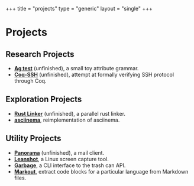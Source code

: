 +++
title = "projects"
type = "generic"
layout = "single"
+++

# Projects

## Research Projects

- [**Ag test**][4] (unfinished), a small toy attribute grammar.
- [**Coq-SSH**][5] (unfinished), attempt at formally verifying SSH protocol through Coq.

## Exploration Projects

- [**Rust Linker**][6] (unfinished), a parallel rust linker.
- [**asciinema**][8], reimplementation of asciinema.

## Utility Projects

- [**Panorama**][7] (unfinished), a mail client.
- [**Leanshot**][1], a Linux screen capture tool.
- [**Garbage**][2], a CLI interface to the trash can API.
- [**Markout**][3], extract code blocks for a particular language from Markdown files.

[1]: https://git.mzhang.io/michael/leanshot
[2]: https://git.sr.ht/~iptq/garbage
[3]: https://git.mzhang.io/michael/markout
[4]: https://git.sr.ht/~mzhang/agtest
[5]: https://git.sr.ht/~mzhang/coq-ssh
[6]: https://git.mzhang.io/michael/rsld
[7]: https://github.com/iptq/panorama
[8]: https://git.mzhang.io/michael/asciinema
